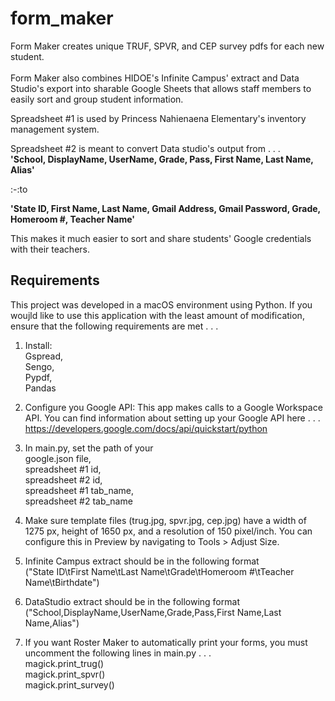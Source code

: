 # form_maker
Form Maker creates unique TRUF, SPVR, and CEP survey pdfs for each new student.  
<br />
Form Maker also combines HIDOE's Infinite Campus' extract and Data Studio's export into sharable Google Sheets that allows staff members to easily sort and group student information.  <br />

Spreadsheet #1 is used by Princess Nahienaena Elementary's inventory management system. <br /> 

Spreadsheet #2 is meant to convert Data studio's output from . . . <br />
**'School, DisplayName, UserName, Grade, Pass, First Name, Last Name, Alias'** 

:-:to <br />

**'State ID, First Name, Last Name, Gmail Address, Gmail Password, Grade, Homeroom #, Teacher Name'** <br />

This makes it much easier to sort and share students' Google credentials with their teachers.  <br />

## Requirements
This project was developed in a macOS environment using Python.  If you woujld like to use this application with the least amount of modification, ensure that the following requirements are met . . . <br />
1.  Install: <br />
        Gspread, <br />
        Sengo, <br />
        Pypdf, <br />
        Pandas <br />

2.  Configure you Google API: This app makes calls to a Google Workspace API. You can find information about setting up your Google API here . . . <br />
    https://developers.google.com/docs/api/quickstart/python <br />

3.  In main.py, set the path of your <br />
        google.json file, <br />
        spreadsheet #1 id, <br />
        spreadsheet #2 id, <br />
        spreadsheet #1 tab_name, <br />
        spreadsheet #2 tab_name <br />

4.  Make sure template files (trug.jpg, spvr.jpg, cep.jpg) have a width of 1275 px, height of 1650 px, and a resolution of 150 pixel/inch.
    You can configure this in Preview by navigating to Tools > Adjust Size. <br />

5.  Infinite Campus extract should be in the following format <br />
    ("State ID\tFirst Name\tLast Name\tGrade\tHomeroom #\tTeacher Name\tBirthdate") <br />

6.  DataStudio extract should be in the following format <br />
    ("School,DisplayName,UserName,Grade,Pass,First Name,Last Name,Alias") <br />

7.  If you want Roster Maker to automatically print your forms, you must uncomment the following lines in main.py . . . <br />
    magick.print_trug() <br />
    magick.print_spvr() <br />
    magick.print_survey() <br />
